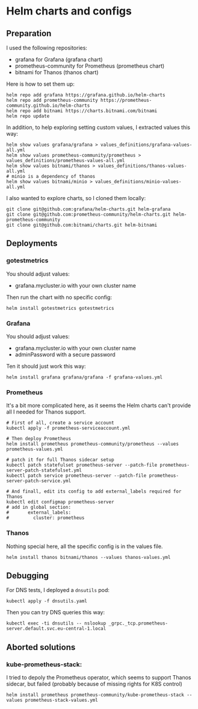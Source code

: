 # Helm charts and configs

## Preparation

I used the following repositories:
* grafana for Grafana (grafana chart)
* prometheus-community for Prometheus (prometheus chart)
* bitnami for Thanos (thanos chart)

Here is how to set them up:

```
helm repo add grafana https://grafana.github.io/helm-charts
helm repo add prometheus-community https://prometheus-community.github.io/helm-charts
helm repo add bitnami https://charts.bitnami.com/bitnami
helm repo update
```

In addition, to help exploring setting custom values, I extracted values this way:

```
helm show values grafana/grafana > values_definitions/grafana-values-all.yml
helm show values prometheus-community/prometheus > values_definitions/prometheus-values-all.yml
helm show values bitnami/thanos > values_definitions/thanos-values-all.yml
# minio is a dependency of thanos
helm show values bitnami/minio > values_definitions/minio-values-all.yml
```

I also wanted to explore charts, so I cloned them locally:

```
git clone git@github.com:grafana/helm-charts.git helm-grafana
git clone git@github.com:prometheus-community/helm-charts.git helm-prometheus-community
git clone git@github.com:bitnami/charts.git helm-bitnami
```


## Deployments

### gotestmetrics

You should adjust values:
* grafana.mycluster.io with your own cluster name

Then run the chart with no specific config:

```
helm install gotestmetrics gotestmetrics
```



### Grafana

You should adjust values:
* grafana.mycluster.io with your own cluster name
* adminPassword with a secure password

Ten it should just work this way:

```
helm install grafana grafana/grafana -f grafana-values.yml
```


### Prometheus

It's a bit more complicated here, as it seems the Helm charts can't provide all I needed for Thanos support.

```
# First of all, create a service account
kubectl apply -f prometheus-serviceaccount.yml

# Then deploy Prometheus
helm install prometheus prometheus-community/prometheus --values prometheus-values.yml

# patch it for full Thanos sidecar setup
kubectl patch statefulset prometheus-server --patch-file prometheus-server-patch-statefulset.yml
kubectl patch service prometheus-server --patch-file prometheus-server-patch-service.yml

# And finall, edit its config to add external_labels required for Thanos
kubectl edit configmap prometheus-server
# add in global section:
#       external_labels:
#         cluster: prometheus
```

### Thanos

Nothing special here, all the specific config is in the values file.

```
helm install thanos bitnami/thanos --values thanos-values.yml
```

## Debugging

For DNS tests, I deployed a `dnsutils` pod:
```
kubectl apply -f dnsutils.yaml
```

Then you can try DNS queries this way:

```
kubectl exec -ti dnsutils -- nslookup _grpc._tcp.prometheus-server.default.svc.eu-central-1.local
```

## Aborted solutions

### kube-prometheus-stack:

I tried to depoly the Prometheus operator, which seems to support Thanos sidecar, but failed (probably because of missing rights for K8S control)

```
helm install prometheus prometheus-community/kube-prometheus-stack --values prometheus-stack-values.yml
```
